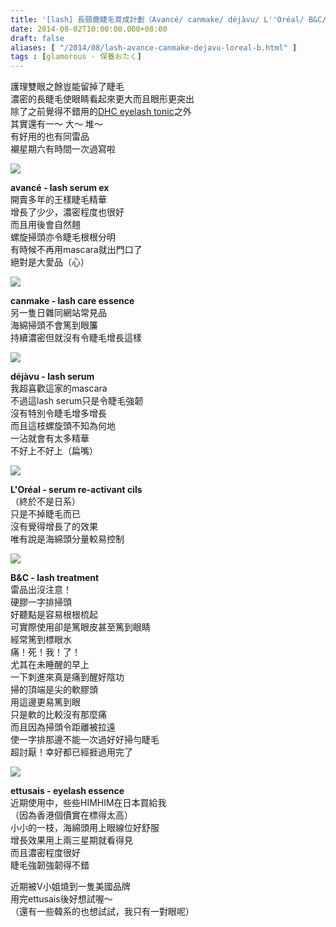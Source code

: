```yaml
---
title: '[lash] 長頸鹿睫毛育成計劃（Avancé/ canmake/ déjàvu/ L''Oréal/ B&C/ ettusais）'
date: 2014-08-02T10:00:00.000+08:00
draft: false
aliases: [ "/2014/08/lash-avance-canmake-dejavu-loreal-b.html" ]
tags : [glamorous - 保養おたく]
---
```


護理雙眼之餘豈能留掉了睫毛  
濃密的長睫毛使眼睛看起來更大而且眼形更突出  
除了之前覺得不錯用的[DHC eyelash tonic](https://hidie.net/dhceyelash/)之外  
其實還有一～ 大～ 堆～  
有好用的也有同雷品  
襯星期六有時間一次過寫啦  

![](/images/lashserum.jpg)

**avancé - lash serum ex**  
開賣多年的王樣睫毛精華  
增長了少少，濃密程度也很好  
而且用後會自然翹  
螺旋掃頭亦令睫毛根根分明  
有時候不再用mascara就出門口了  
絕對是大愛品（心）  

![](/images/lashserum1.jpg)

**canmake - lash care essence**  
另一隻日雜同網站常見品  
海綿掃頭不會篤到眼簾  
持續濃密但就沒有令睫毛增長這樣  

![](/images/lashserum2.jpg)

**déjàvu - lash serum**  
我超喜歡這家的mascara  
不過這lash serum只是令睫毛強韌  
沒有特別令睫毛增多增長  
而且這枝螺旋頭不知為何地  
一沾就會有太多精華  
不好上不好上（扁嘴）  

![](/images/lashserum3.jpg)

**L'Oréal - serum re-activant cils**  
（終於不是日系）  
只是不掉睫毛而已  
沒有覺得增長了的效果  
唯有說是海綿頭分量較易控制  

![](/images/lashserum4.jpg)

**B&C - lash treatment**  
雷品出沒注意！  
硬膠一字排掃頭  
好聽點是容易根根梳起  
可實際使用卻是篤眼皮甚至篤到眼睛  
經常篤到標眼水  
痛！死！我！了！  
尤其在未睡醒的早上  
一下刺進來真是痛到醒好陰功  
掃的頂端是尖的軟膠頭  
用這邊更易篤到眼  
只是軟的比較沒有那麼痛  
而且因為掃頭令距離被拉遠  
使一字排那邊不能一次過好好掃勻睫毛  
超討厭！幸好都已經捱過用完了  

![](/images/lashserum5.jpg)

**ettusais - eyelash essence**  
近期使用中，些些HIMHIM在日本買給我  
（因為香港個價實在標得太高）  
小小的一枝，海綿頭用上眼線位好舒服  
增長效果用上兩三星期就看得見  
而且濃密程度很好  
睫毛強韌強韌得不錯  
  
近期被V小姐燒到一隻美國品牌  
用完ettusais後好想試喔～  
（還有一些韓系的也想試試，我只有一對眼呢）
